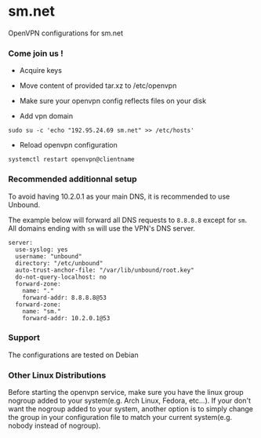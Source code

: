 # sm.net
OpenVPN configurations for sm.net

### Come join us !

* Acquire keys

* Move content of provided tar.xz to /etc/openvpn

* Make sure your openvpn config reflects files on your disk

* Add vpn domain

`sudo su -c 'echo "192.95.24.69 sm.net" >> /etc/hosts'`

* Reload openvpn configuration

`systemctl restart openvpn@clientname`

### Recommended additionnal setup

To avoid having 10.2.0.1 as your main DNS, it is recommended to use Unbound.

The example below will forward all DNS requests to `8.8.8.8` except for `sm`.
All domains ending with `sm` will use the VPN's DNS server.

```
server:
  use-syslog: yes
  username: "unbound"
  directory: "/etc/unbound"
  auto-trust-anchor-file: "/var/lib/unbound/root.key"
  do-not-query-localhost: no
  forward-zone:
    name: "."
    forward-addr: 8.8.8.8@53
  forward-zone:
    name: "sm."
    forward-addr: 10.2.0.1@53
```

### Support
The configurations are tested on Debian

### Other Linux Distributions
Before starting the openvpn service, make sure you have the linux group nogroup added to your system(e.g. Arch Linux, Fedora, etc...). If your don't want the nogroup added to your system, another option is to simply change the group in your configuration file to match your current system(e.g. nobody instead of nogroup).
